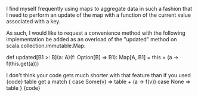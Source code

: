 I find myself frequently using maps to aggregate data in such a fashion that I need to perform an update of the map with a function of the current value associated with a key.

As such, I would like to request a convenience method with the following implementation be added as an overload of the "updated" method on scala.collection.immutable.Map:

def updated[B1 >: B](a: A)(f: Option[B] => B1): Map[A, B1] =    this + (a -> f(this.get(a)))


I don't think your code gets much shorter with that feature than if you used
{code}
   table get a match { 
     case Some(v) => table + (a -> f(v)) 
     case None => table
   }
{code}
